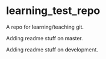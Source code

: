 # learning_test_repo
A repo for learning/teaching git.

Adding readme stuff on master.

Adding readme stuff on development.

